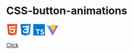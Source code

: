 # CSS-button-animations

![HTML](tech/html.png) ![CSS](tech/css.png) ![Typescript](tech/typescript.png) ![Vite](tech/vite.png)

[Click](https://sasantazayoni.github.io/CSS-button-animations/)
